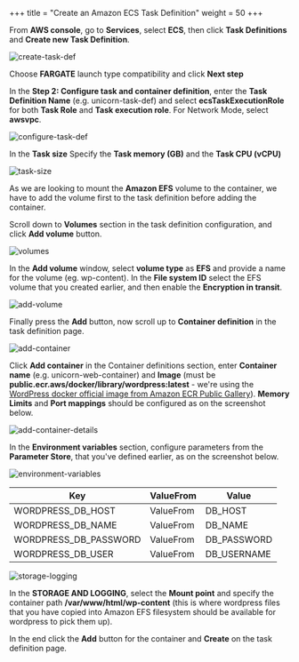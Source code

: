 +++
title = "Create an Amazon ECS Task Definition"
weight = 50
+++

From **AWS console**, go to **Services**, select **ECS**, then click **Task Definitions** and **Create new Task Definition**.

![create-task-def](/ecs/create-task-def.png)

Choose **FARGATE** launch type compatibility and click **Next step**

In the **Step 2: Configure task and container definition**, enter the **Task Definition Name** (e.g. unicorn-task-def) and select **ecsTaskExecutionRole** for both **Task Role** and **Task execution role**. For Network Mode, select **awsvpc**.


![configure-task-def](/ecs/configure-task-def.png)

In the **Task size** Specify the **Task memory (GB)** and the **Task CPU (vCPU)**

![task-size](/ecs/task-size.png)

As we are looking to mount the **Amazon EFS** volume to the container, we have to add the volume first to the task definition before adding the container.

Scroll down to **Volumes** section in the task definition configuration, and click **Add volume** button.

![volumes](/ecs/volumes.png)

In the **Add volume** window, select **volume type** as **EFS** and provide a name for the volume (eg. wp-content). In the **File system ID** select the EFS volume that you created earlier, and then enable the **Encryption in transit**.

![add-volume](/ecs/add-volume.png)

Finally press the **Add** button, now scroll up to **Container definition** in the task definition page.



![add-container](/ecs/add-container.png)

Click **Add container** in the Container definitions section, enter **Container name** (e.g. unicorn-web-container) and **Image** (must be **public.ecr.aws/docker/library/wordpress:latest** - we're using the <a href="https://gallery.ecr.aws/docker/library/wordpress" target="_blank" rel="noopener noreferrer">WordPress docker official image from Amazon ECR Public Gallery</a>). **Memory Limits** and **Port mappings** should be configured as on the screenshot below.

![add-container-details](/ecs/add-container-details.png)

In the **Environment variables** section, configure parameters from the **Parameter Store**, that you've defined earlier, as on the screenshot below.

![environment-variables](/ecs/environment-variables.png)


| Key              | ValueFrom             | Value                          |
| ---------------------- | ---------------- |--------------------------------|
| WORDPRESS_DB_HOST| ValueFrom           | DB_HOST                  |
| WORDPRESS_DB_NAME| ValueFrom           | DB_NAME    |
| WORDPRESS_DB_PASSWORD| ValueFrom           | DB_PASSWORD          |
| WORDPRESS_DB_USER| ValueFrom     | DB_USERNAME          |


![storage-logging](/ecs/storage-logging.png)

In the **STORAGE AND LOGGING**, select the **Mount point** and specify the container path **/var/www/html/wp-content** (this is where wordpress files that you have copied into Amazon EFS filesystem should be available for wordpress to pick them up).

In the end click the **Add** button for the container and **Create** on the task definition page.
